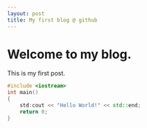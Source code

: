 ```yaml
---
layout: post
title: My first blog @ github
---
```


# Welcome to my blog.

 This is my first post.

```c++
#include <iostream>
int main()
{
    std:cout << "Hello World!" << std::end;
    return 0;
}
```

